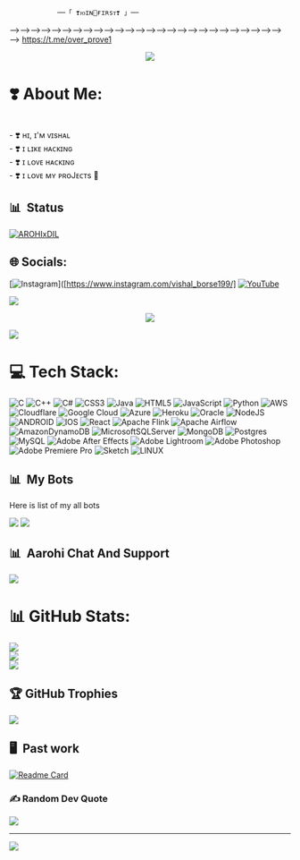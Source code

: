 
<!---
stkeditz/stkeditz is a ✨ special ✨ repository because its `README.md` (this file) appears on your GitHub profile.
You can click the Preview link to take a look at your changes.
--->
                ──「 ❣️ᴊᴏɪɴ🌹ғɪʀsᴛ❣️ 」──

⟶⟶⟶⟶⟶⟶⟶⟶⟶⟶⟶⟶⟶⟶⟶⟶⟶⟶⟶⟶⟶⟶⟶⟶⟶⟶⟶ https://t.me/over_prove1

<p align="center">
  <img src="[https://te.legra.ph/file/73a17caffa6f67e1c86f5.jpg]">
</p>

# ❣️ About Me:
<br>- ❣️ ʜɪ, ɪ'ᴍ ᴠɪsʜᴀʟ<br>- ❣️ ɪ ʟɪᴋᴇ ʜᴀᴄᴋɪɴɢ<br>- ❣️ ɪ ʟᴏᴠᴇ ʜᴀᴄᴋɪɴɢ<br>- ❣️ ɪ ʟᴏᴠᴇ ᴍʏ ᴘʀᴏJᴇᴄᴛs 🥺

## 📊 &nbsp;Status

[![AROHIxDIL](https://github-stats-alpha.vercel.app/api?username=vishal-1756 "vishal-1756")](https://github-stats-alpha.vercel.app/api?username=vishal-1756 "vishal-1756")


## 🌐 Socials:
[![Instagram](https://img.shields.io/badge/Instagram-%23E4405F.svg?logo=Instagram&logoColor=white)]([https://www.instagram.com/vishal_borse199/] [![YouTube](https://img.shields.io/badge/YouTube-%23FF0000.svg?logo=YouTube&logoColor=white)](https://youtube.com/@PYTHON_GOD546) 

<a href="https://www.youtube.com/watch?v=dQw4w9WgXcQ"><img src="https://user-images.githubusercontent.com/73097560/115834477-dbab4500-a447-11eb-908a-139a6edaec5c.gif"></a>

<p align="center"><a href="https://t.me/HONEY_SINGH_121"><img src="https://telegra.ph/file/c1eef61fb3a5384092cf9.gif"></a></p>

<a href="https://www.youtube.com/watch?v=dQw4w9WgXcQ"><img src="https://user-images.githubusercontent.com/73097560/115834477-dbab4500-a447-11eb-908a-139a6edaec5c.gif"></a>

# 💻 Tech Stack:
![C](https://img.shields.io/badge/c-%2300599C.svg?style=flat&logo=c&logoColor=white) ![C++](https://img.shields.io/badge/c++-%2300599C.svg?style=flat&logo=c%2B%2B&logoColor=white) ![C#](https://img.shields.io/badge/c%23-%23239120.svg?style=flat&logo=c-sharp&logoColor=white) ![CSS3](https://img.shields.io/badge/css3-%231572B6.svg?style=flat&logo=css3&logoColor=white) ![Java](https://img.shields.io/badge/java-%23ED8B00.svg?style=flat&logo=java&logoColor=white) ![HTML5](https://img.shields.io/badge/html5-%23E34F26.svg?style=flat&logo=html5&logoColor=white) ![JavaScript](https://img.shields.io/badge/javascript-%23323330.svg?style=flat&logo=javascript&logoColor=%23F7DF1E) ![Python](https://img.shields.io/badge/python-3670A0?style=flat&logo=python&logoColor=ffdd54) ![AWS](https://img.shields.io/badge/AWS-%23FF9900.svg?style=flat&logo=amazon-aws&logoColor=white) ![Cloudflare](https://img.shields.io/badge/Cloudflare-F38020?style=flat&logo=Cloudflare&logoColor=white) ![Google Cloud](https://img.shields.io/badge/Google%20Cloud-%234285F4.svg?style=flat&logo=google-cloud&logoColor=white) ![Azure](https://img.shields.io/badge/azure-%230072C6.svg?style=flat&logo=azure-devops&logoColor=white) ![Heroku](https://img.shields.io/badge/heroku-%23430098.svg?style=flat&logo=heroku&logoColor=white) ![Oracle](https://img.shields.io/badge/Oracle-F80000?style=flat&logo=oracle&logoColor=white) ![NodeJS](https://img.shields.io/badge/node.js-6DA55F?style=flat&logo=node.js&logoColor=white) ![ANDROID](https://img.shields.io/badge/android-%2320232a.svg?style=flat&logo=android&logoColor=%a4c639) ![IOS](https://img.shields.io/badge/IOS-%2320232a.svg?style=flat&logo=apple&logoColor=white) ![React](https://img.shields.io/badge/react-%2320232a.svg?style=flat&logo=react&logoColor=%2361DAFB) ![Apache Flink](https://img.shields.io/badge/Apache%20Flink-E6526F?style=flat&logo=Apache%20Flink&logoColor=white) ![Apache Airflow](https://img.shields.io/badge/Apache%20Airflow-017CEE?style=flat&logo=Apache%20Airflow&logoColor=white) ![AmazonDynamoDB](https://img.shields.io/badge/Amazon%20DynamoDB-4053D6?style=flat&logo=Amazon%20DynamoDB&logoColor=white) ![MicrosoftSQLServer](https://img.shields.io/badge/Microsoft%20SQL%20Sever-CC2927?style=flat&logo=microsoft%20sql%20server&logoColor=white) ![MongoDB](https://img.shields.io/badge/MongoDB-%234ea94b.svg?style=flat&logo=mongodb&logoColor=white) ![Postgres](https://img.shields.io/badge/postgres-%23316192.svg?style=flat&logo=postgresql&logoColor=white) ![MySQL](https://img.shields.io/badge/mysql-%2300f.svg?style=flat&logo=mysql&logoColor=white) ![Adobe After Effects](https://img.shields.io/badge/Adobe%20After%20Effects-9999FF.svg?style=flat&logo=Adobe%20After%20Effects&logoColor=white) ![Adobe Lightroom](https://img.shields.io/badge/Adobe%20Lightroom-31A8FF.svg?style=flat&logo=Adobe%20Lightroom&logoColor=white) ![Adobe Photoshop](https://img.shields.io/badge/adobephotoshop-%2331A8FF.svg?style=flat&logo=adobephotoshop&logoColor=white) ![Adobe Premiere Pro](https://img.shields.io/badge/Adobe%20Premiere%20Pro-9999FF.svg?style=flat&logo=Adobe%20Premiere%20Pro&logoColor=white) ![Sketch](https://img.shields.io/badge/Sketch-FFB387?style=flat&logo=sketch&logoColor=black) ![LINUX](https://img.shields.io/badge/Linux-FCC624?style=flat&logo=linux&logoColor=black)

## 📊 &nbsp;My Bots
  
Here is list of my all bots
  <!-- Talking about disclaimer -->
  
<a href="https://t.me/Alone_Dil_bot"><img src="https://img.shields.io/badge/Try-AAROHI%20MUSIC-darkred.svg?style=for-the-badge&logo=Telegram"></a> <a href="https://t.me/Alone_dil_121_bot"><img src="https://img.shields.io/badge/Try-AAROHI%20MANAGEMENT-darkred.svg?style=for-the-badge&logo=Telegram"></a>

## 📊 &nbsp;Aarohi Chat And Support
<!-- Talking about groups -->

<a href="https://t.me/LOVE_FEELINGS_WILL"><img src="https://img.shields.io/badge/Join-Group%20Support-darkred.svg?style=for-the-badge&logo=Telegram"></a>

# 📊 GitHub Stats:
![](https://github-readme-stats.vercel.app/api?username=stkeditz&theme=red&hide_border=false&include_all_commits=true&count_private=true)<br/>
![](https://github-readme-streak-stats.herokuapp.com/?user=stkeditz&theme=city_light&hide_border=false)<br/>
![](https://github-readme-stats.vercel.app/api/top-langs/?username=stkeditz&theme=city_light&hide_border=false&include_all_commits=true&count_private=true&layout=compact)


## 🏆 GitHub Trophies
![](https://github-profile-trophy.vercel.app/?username=stkeditz&theme=discord&no-frame=false&no-bg=true&margin-w=4)

## 🖥 &nbsp;Past work

[![Readme Card](https://github-readme-stats.vercel.app/api/pin/?username=stkeditz&repo=AarohiXMusic&bg_color=0d1116&title_color=ce09ec&text_color=a4aacb&icon_color=007ec6)](https://github.com/stkeditz/AarohiXMusic) 


### ✍️ Random Dev Quote
![](https://quotes-github-readme.vercel.app/api?type=horizontal&theme=radical)

---
[![](https://visitcount.itsvg.in/api?id=stkeditz&icon=7&color=0)](https://visitcount.itsvg.in)

<!-- Proudly created with GPRM ( https://gprm.itsvg.in ) -->








